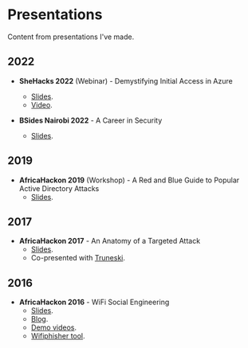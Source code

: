 # Presentations
Content from presentations I've made.

## 2022

* **SheHacks 2022** (Webinar) - Demystifying Initial Access in Azure
  - [Slides](https://github.com/V1V1/Presentations/blob/main/2022/SheHacks-2022/SheHacks-2022-Demystifying-Initial-Access-in-Azure.pdf).
  - [Video](https://www.youtube.com/watch?v=cq_QApk7WJk).

* **BSides Nairobi 2022** - A Career in Security
  - [Slides](https://github.com/V1V1/Presentations/blob/main/2022/BSides-Nairobi-2022/BSides-Nairobi-2022-A-Career-in-Security.pdf).

## 2019

* **AfricaHackon 2019** (Workshop) - A Red and Blue Guide to Popular Active Directory Attacks
  - [Slides](https://github.com/V1V1/Presentations/blob/main/2019/AfricaHackon-2019/AfricaHackon_2019_AD-Security-Workshop.pdf).

## 2017

* **AfricaHackon 2017** - An Anatomy of a Targeted Attack
  - [Slides](https://github.com/V1V1/Presentations/blob/main/2017/AfricaHackon-2017/AfricaHackon-2017_An-Anatomy-of-a-Targeted-Attack.pdf).
  - Co-presented with [Truneski](https://twitter.com/truneski).

## 2016

* **AfricaHackon 2016** - WiFi Social Engineering
  - [Slides](https://github.com/V1V1/Presentations/blob/main/2016/AfricaHackon-2016/AfricaHackon-2016_WiFi-Social-Engineering.pdf).
  - [Blog](https://thevivi.net/blog/wifi/2016-06-18-wifi-social-engineering/).
  - [Demo videos](https://www.youtube.com/watch?v=pndsAZjHZo4&list=PL5ti64EznA0lvPf3HwdK-9c0EQqEGnok_).
  - [Wifiphisher tool](https://github.com/wifiphisher/wifiphisher).
